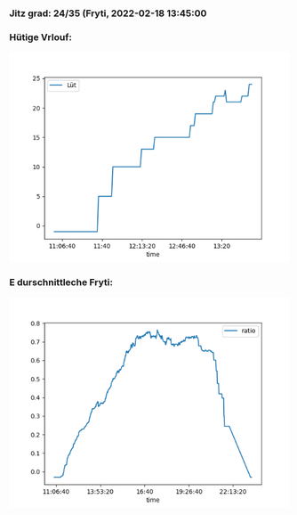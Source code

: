 ### Jitz grad: 24/35 (Fryti, 2022-02-18 13:45:00

### Hütige Vrlouf:
![Graph](Today.png)

### E durschnittleche Fryti:
![Graph](Fryti.png)